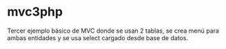 # mvc3php
Tercer ejemplo básico de MVC donde se usan 2 tablas, se crea menú para ambas entidades y se usa select cargado desde base de datos.
